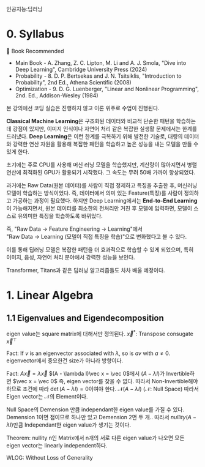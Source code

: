 인공지능:딥러닝

# 0. Syllabus


📗 Book Recommended
- Main Book - A. Zhang, Z. C. Lipton, M. Li and A. J. Smola, "Dive into Deep Learning", Cambridge University Press (2024)
- Probability - 8. D. P. Bertsekas and J. N. Tsitsiklis, "Introduction to Probability", 2nd Ed., Athena Scientific (2008)
- Optimization - 9. D. G. Luenberger, "Linear and Nonlinear Programming", 2nd. Ed., Addison-Wesley (1984)

본 강의에선 코딩 실습은 진행하지 않고 이론 위주로 수업이 진행된다.

**Classical Machine Learning**은 구조화된 데이터와 비교적 단순한 패턴을 학습하는 데 강점이 있지만, 이미지 인식이나 자연어 처리 같은 복잡한 실생활 문제에서는 한계를 드러냈다.
**Deep Learning**은 이런 한계를 극복하기 위해 발전한 기술로, 대량의 데이터와 강력한 연산 자원을 활용해 복잡한 패턴을 학습하고 높은 성능을 내는 모델을 만들 수 있게 한다.

초기에는 주로 CPU를 사용해 머신 러닝 모델을 학습했지만, 계산량이 많아지면서 병렬 연산에 최적화된 GPU가 활용되기 시작했다. 그 속도는 무려 50배 가까이 향상되었다.

과거에는 Raw Data(원본 데이터)를 사람이 직접 정제하고 특징을 추출한 후, 머신러닝 모델이 학습하는 방식이었다. 즉, 데이터에서 의미 있는 Feature(특징)를 사람이 정의하고 가공하는 과정이 필요했다. 하지만 Deep Learning에서는 **End-to-End Learning**이 가능해지면서, 원본 데이터를 최소한의 전처리만 거친 후 모델에 입력하면, 모델이 스스로 유의미한 특징을 학습하도록 바뀌었다.

즉, "Raw Data → Feature Engineering → Learning"에서  
"Raw Data → Learning (모델이 직접 특징을 학습)"으로 변화했다고 볼 수 있다.

이를 통해 딥러닝 모델은 복잡한 패턴을 더 효과적으로 학습할 수 있게 되었으며, 특히 이미지, 음성, 자연어 처리 분야에서 강력한 성능을 보인다.

Transformer, Titans과 같은 딥러닝 알고리즘들도 차차 배울 예정이다.

# 1. Linear Algebra

## 1.1 Eigenvalues and Eigendecomposition

eigen value는 square matrix에 대해서만 정의된다.
$\vec x ^{*}$: Transpose consugate $\vec x^{\top}$

Fact: If $v$ is an eigenvector associated with $\lambda$, so is $av$ with $a\neq 0$.
eigenvector에서 중요한건 size가 아니라 방향이다.

Fact:
$A\vec x = \lambda \vec x$
$(A - \lambda I)\vec x = \vec 0$에서 $(A - \lambda I)$가 Invertible하면
$\vec x = \vec 0$ 즉, eigen vector를 찾을 수 없다.
따라서 Non-Invertible해야 하므로 조건에 따라 $\det(A - \lambda I) = 0$이여야 한다.
$\mathcal{N}(A - \lambda I)$ ($\mathcal{N}$: Null Space)
따라서 Eigen vector는 $\mathcal{N}$의 Element이다.

Null Space의 Demension 만큼 independant한 eigen value를 가질 수 있다.
Demension 1이면 점이므로 하나만 있고
Demension 2면 두 개..
따라서 $nullity(A - \lambda I)$만큼 Independant한 eigen value가 생기는 것이다.

Theorem:
nullity n인 Matrix에서 n개의 서로 다른 eigen value가 나오면 모든 eigen vector는 linearly independent하다.

WLOG: Without Loss of Generality